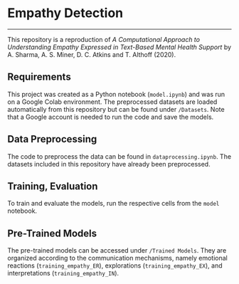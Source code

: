 # Empathy Detection
---
This repository is a reproduction of *A Computational Approach to Understanding Empathy Expressed in Text-Based Mental Health Support* by A. Sharma, A. S. Miner, D. C. Atkins and T. Althoff (2020).  

## Requirements
This project was created as a Python notebook (`model.ipynb`) and was run on a Google Colab environment. The preprocessed datasets are loaded automatically from this repository but can be found under `/Datasets`. Note that a Google account is needed to run the code and save the models.  

## Data Preprocessing
The code to preprocess the data can be found in `dataprocessing.ipynb`. The datasets included in this repository have already been preprocessed.

## Training, Evaluation
To train and evaluate the models, run the respective cells from the `model` notebook.

## Pre-Trained Models
The pre-trained models can be accessed under `/Trained Models`. They are organized according to the communication mechanisms, namely emotional reactions (`training_empathy_ER`), explorations (`training_empathy_EX`), and interpretations (`training_empathy_IN`).
